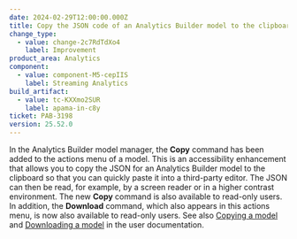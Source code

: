 ```yaml
---
date: 2024-02-29T12:00:00.000Z
title: Copy the JSON code of an Analytics Builder model to the clipboard
change_type:
  - value: change-2c7RdTdXo4
    label: Improvement
product_area: Analytics
component:
  - value: component-M5-cepIIS
    label: Streaming Analytics
build_artifact:
  - value: tc-KXXmo2SUR
    label: apama-in-c8y
ticket: PAB-3198
version: 25.52.0
---
```

In the Analytics Builder model manager, the **Copy** command has been added to the actions menu of a model. This is an accessibility enhancement that allows you to copy the JSON for an Analytics Builder model to the clipboard so that you can quickly paste it into a third-party editor. The JSON can then be read, for example, by a screen reader or in a higher contrast environment. The new **Copy** command is also available to read-only users.
In addition, the **Download** command, which also appears in this actions menu, is now also available to read-only users. See also [Copying a model](https://cumulocity.com/docs/streaming-analytics/analytics-builder/#copying-a-model) and [Downloading a model](https://cumulocity.com/docs/streaming-analytics/analytics-builder/#downloading-a-model) in the user documentation.
